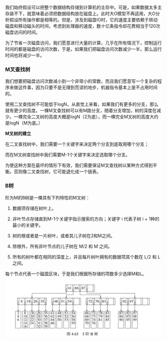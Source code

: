 我们始终假设可以把整个数据结构存储到计算机的主存中。可是，如果数据太多主存装不下，就意味着必须把数据结构放在磁盘上。此时大O模型不再适用，大O分析假设所有操作都是相等的。但是，涉及到磁盘IO时，它的速度主要依赖于转动磁盘和移动磁头的时间，考虑到处理器的速度，数十亿条指令却花费相当于120次磁盘访问的时间。

为了节省一次磁盘访问，我们愿意进行大量的计算，几乎在所有情况下，控制运行时间的都是磁盘的访问次数，于是，如果我们把磁盘访问次数减少一半，那么运行时间也将减少一半。



### M叉查找树

我们想要把磁盘访问次数减小到一个非常小的常数，而且我们愿意写一个复杂的程序来做这件事，因为只要不是无理到荒谬的地步，机器指令基本上是不占用时间的。

使用二叉查找树不可能低于logN，从直觉上来看，如果我们有更多的分支，那么就有更少的高度。一棵M叉查找树可以有M路分支，随着分支增加，树的深度在减少。一棵完全二叉树的高度大概是logN（2为底），而一棵完全M叉树的高度大约是logN（M为底。）



**M叉树的建立**

在二叉查找树中，我们需要一个关键字来决定两个分支到底取用哪个分支；

而在M叉树查找树中我们需要M-1个关键字来决定选取哪个分支。

为使这种方案在最坏的情形下有效，我们需要保证M叉查找树以某种方式得到平衡。否则像二叉查找树，它可能退化成一个链表。



### B树

阶为M的B树是一棵具有下列特性的M叉树：

1. 数据项存储在树叶上。

2. 非叶节点存储直到M-1个关键字指示搜索的方向；关键字 i 代表子树 i + 1种的最小的关键字。
3. 树的根或者是一片树叶，或者其儿子树在2和M之间。
4. 除根外，所有非叶节点的儿子树在 M/2 和 M 之间。
5. 所有的树叶都在相同的深度上，并且每片树叶拥有的数据项其个数在 L/2 和 L之间。

每个节点代表一个磁盘区块，于是我们根据所存储的项数多少选择M和L。

![image-20210614165019127](../img/image-20210614165019127.png)